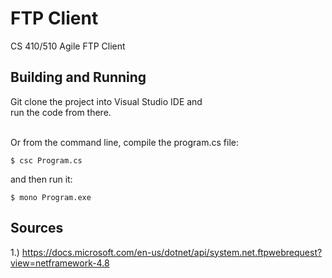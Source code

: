 # FTP Client
CS 410/510 Agile FTP Client 

## Building and Running

Git clone the project into Visual Studio IDE and <br>
run the code from there. <br><br>

Or from the command line, compile the program.cs file:

```
$ csc Program.cs
```

and then run it:

```
$ mono Program.exe
```

## Sources

1.) https://docs.microsoft.com/en-us/dotnet/api/system.net.ftpwebrequest?view=netframework-4.8 <br>
